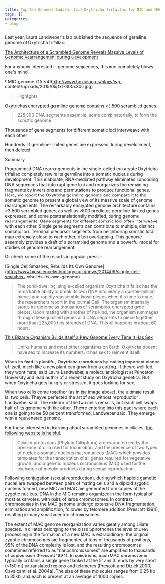 ```yaml
---
title: Top Ten Genomes &ndash; (vi) Oxytricha trifallax for MIC and MAC in Ciliates
tags: []
categories:
- blog
---
```

Last year, Laura Landweber's lab published the sequence of germline genome of
Oxytricha trifallax.
<!--more-->

[The Architecture of a Scrambled Genome Reveals Massive Levels of Genomic
Rearrangement during
Development](http://www.cell.com/cell/abstract/S0092-8674\(14\)00984-2)

For anybody interested in genome sequences, this one completely blows one's
mind.

![MIC_genome_GA_v4](http://www.homolog.us/blogs/wp-
content/uploads/2015/05/fx1-300x300.jpg)

> Highlights

Oxytrichas encrypted germline genome contains >3,500 scrambled genes

>225,000 DNA segments assemble, some combinatorially, to form the somatic
genome

Thousands of gene segments for different somatic loci interweave with each
other

Hundreds of germline-limited genes are expressed during development, then
deleted

Summary

Programmed DNA rearrangements in the single-celled eukaryote Oxytricha
trifallax completely rewire its germline into a somatic nucleus during
development. This elaborate, RNA-mediated pathway eliminates noncoding DNA
sequences that interrupt gene loci and reorganizes the remaining fragments by
inversions and permutations to produce functional genes. Here, we report the
Oxytricha germline genome and compare it to the somatic genome to present a
global view of its massive scale of genome rearrangements. The remarkably
encrypted genome architecture contains >3,500 scrambled genes, as well as >800
predicted germline-limited genes expressed, and some posttranslationally
modified, during genome rearrangements. Gene segments for different somatic
loci often interweave with each other. Single gene segments can contribute to
multiple, distinct somatic loci. Terminal precursor segments from neighboring
somatic loci map extremely close to each other, often overlapping. This genome
assembly provides a draft of a scrambled genome and a powerful model for
studies of genome rearrangement.

Or check some of the reports in popular press -

[Single Cell Smashes, Rebuilds Its Own
Genome](http://www.biosciencetechnology.com/news/2014/09/single-cell-smashes-
rebuilds-its-own-genome)

> The pond-dwelling, single-celled organism Oxytricha trifallax has the
remarkable ability to break its own DNA into nearly a quarter-million pieces
and rapidly reassemble those pieces when it's time to mate, the researchers
report in the journal Cell. The organism internally stores its genome as
thousands of scrambled, encrypted gene pieces. Upon mating with another of its
kind, the organism rummages through these jumbled genes and DNA segments to
piece together more than 225,000 tiny strands of DNA. This all happens in
about 60 hours.

[This Bizarre Organism Builds Itself a New Genome Every Time It Has
Sex](http://www.wired.com/2014/09/oxytricha-encrypted-genome/)

> Unlike humans and most other organisms on Earth, Oxytricha doesnt have sex
to increase its numbers. It has sex to reinvent itself.

When its food is plentiful, Oxytricha reproduces by making imperfect clones of
itself, much like a new plant can grow from a cutting. If theyre well fed,
they wont mate, said Laura Landweber, a molecular biologist at Princeton
University and lead author of a recent study on Oxytricha genetics. But when
Oxytricha gets hungry or stressed, it goes looking for sex.

When two cells come together (as in the image above), the ultimate result is:
two cells. Theyve perfected the art of sex without reproduction, Landweber
said. The exterior of the two cells remains, but each cell swaps half of its
genome with the other. Theyre entering into this pact where each one is going
to be 50 percent transformed, Landweber said. They emerge with a rejuvenated
genome.

For those interested in learning about scrambled genomes in ciliates, [the
following website is
helpful](http://pages.pomona.edu/~ac044747/aroc/Ciliates.htm).

> Ciliated protozoans (Phylum Ciliophora) are characterized by the presence of
cilia used for locomotion, and the presence of two types of nuclei: a somatic
nucleus macronucleus (MAC) which provides templates for the transcription of
all genes required for vegetative growth, and a genetic nucleus micronucleus
(MIC) used for the exchange of meiotic products during sexual reproduction.

Following conjugation (sexual reproduction), during which haploid gametic
nuclei are swapped between pairs of mating cells and a diploid zygotic nucleus
formed, new MIC and MAC are generated from copies of the zygotic nucleus. DNA
in the MIC remains organized in the form typical of most eukaryotes, with
pairs of large chromosomes. In contrast, chromosomes in the MAC genome undergo
extensive DNA fragmentation, elimination and amplification, followed by
telomere addition (Prescott 1994), resulting in many small acentric
chromosomes.

The extent of MAC genome reorganization varies greatly among ciliate species.
In ciliates belonging to the class Spirotrichea the level of DNA processing in
the formation of a new MAC is extraordinary: the original zygotic chromosomes
are fragmented at tens of thousands of positions, 95% of the DNA complexity is
lost, and the resulting chromosomes sometimes referred to as "nanochromosomes"
are amplified to thousands of copies each (Prescott 1994). In spirotrichs,
each MAC chromosome typically contains a single gene flanked at the 5' and 3'
ends by very short (<150 nt) untranslated regions and telomeres (Prescott and
Dizick 2000; Cavalcanti et al. 2004a). The size of these molecules ranges from
0.25 kb to 35kb, and each is present at an average of 1000 copies.

